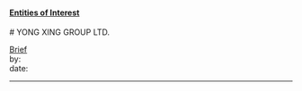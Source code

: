 #### [Entities of Interest](/list.html)
<link rel="stylesheet" type="text/css" href="../../assets/style.css">
# YONG XING GROUP LTD.

[comment]: <> (Add/Remove information below as you want)
[comment]: <> (Markdown cheatsheet: https://github.com/adam-p/markdown-here/wiki/Markdown-Cheatsheet)
[Brief](Brief.md)  
by:  
date:  

---
[comment]: <> (Add your content here)